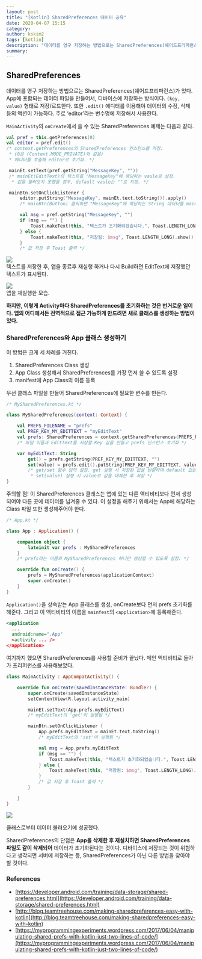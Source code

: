 ```yaml
---
layout: post
title: "[Kotlin] SharedPreferences 데이터 공유"
date: 2020-04-07 15:15
category: 
author: kskim2
tags: [kotlin]
description: "데이터를 영구 저장하는 방법으로는 SharedPreferences(쉐어드프리퍼런스)가 있다. App에 포함되는 데이터 파일을 만들어서, 디바이스에 저장하는 방식이다.  `(key, value)`  형태로 저장/로드한다. 또한  `.edit()`  에디터를 이용해야 데이터의 수정, 삭제 등의 액션이 가능하다. 주로 ‘editor’라는 변수명에 저장해서 사용한다."
summary: 
---
```



## SharedPreferences

데이터를 영구 저장하는 방법으로는 SharedPreferences(쉐어드프리퍼런스)가 있다. App에 포함되는 데이터 파일을 만들어서, 디바이스에 저장하는 방식이다.  `(key, value)`  형태로 저장/로드한다. 또한  `.edit()`  에디터를 이용해야 데이터의 수정, 삭제 등의 액션이 가능하다. 주로 ‘editor’라는 변수명에 저장해서 사용한다.

`MainActivity`의  `onCreate`에서 쓸 수 있는 SharedPreferences 예제는 다음과 같다.

```kotlin
val pref = this.getPreferences(0)
val editor = pref.edit()
/* context.getPreferences의 SharedPreferences 인스턴스를 저장.
 * (0은 (Context.MODE_PRIVATE)와 같음)
 * 에디터를 호출해 editor로 초기화. */

 mainEt.setText(pref.getString("MessageKey", ""))
 /* mainEt(EditText)의 텍스트를 "MessageKey"에 해당하는 vaule로 설정.
  * 값을 불러오지 못했을 경우, default vaule는 ""로 지정. */

 mainBtn.setOnClickListener {
     editor.putString("MessageKey", mainEt.text.toString()).apply()
     /* mainBtn(Button) 클릭하면 "MessageKey"에 해당하는 String 데이터를 mainEt에서 불러와 저장. */

     val msg = pref.getString("MessageKey", "")
     if (msg == "") {
         Toast.makeText(this, "텍스트가 초기화되었습니다.", Toast.LENGTH_LONG).show()
     } else {
         Toast.makeText(this, "저장됨: $msg", Toast.LENGTH_LONG).show()
     }
     /* 값 저장 후 Toast 출력 */

```

  

![](https://blog.yena.io/assets/post-img/171218-01.JPG)  
텍스트를 저장한 후, 앱을 종료후 재실행 하거나 다시 Build하면 EditText에 저장했던 텍스트가 표시된다.  
  
![](https://blog.yena.io/assets/post-img/171218-02.JPG)  
앱을 재실행한 모습.  
  

  
  

**하지만, 이렇게 Activity마다 SharedPreferences를 초기화하는 것은 번거로운 일이다. 앱의 어디에서든 전역적으로 접근 가능하게 만드려면 새로 클래스를 생성하는 방법이 있다.**  
  

### SharedPreferences와 App 클래스 생성하기

이 방법은 크게 세 차례를 거친다.

1.  SharedPreferences Class 생성
2.  App Class 생성해서 SharedPreferences를 가장 먼저 쓸 수 있도록 설정
3.  manifest에 App Class의 이름 등록

우선 클래스 파일을 만들어 SharedPreferences에 필요한 변수를 만든다.

```kotlin
/* MySharedPreferences.kt */

class MySharedPreferences(context: Context) {

    val PREFS_FILENAME = "prefs"
    val PREF_KEY_MY_EDITTEXT = "myEditText"
    val prefs: SharedPreferences = context.getSharedPreferences(PREFS_FILENAME, 0)
    /* 파일 이름과 EditText를 저장할 Key 값을 만들고 prefs 인스턴스 초기화 */

    var myEditText: String
        get() = prefs.getString(PREF_KEY_MY_EDITTEXT, "")
        set(value) = prefs.edit().putString(PREF_KEY_MY_EDITTEXT, value).apply()
        /* get/set 함수 임의 설정. get 실행 시 저장된 값을 반환하며 default 값은 ""
         * set(value) 실행 시 value로 값을 대체한 후 저장 */
}

```

  

주의할 점! 이 SharedPreferences 클래스는 앱에 있는 다른 액티비티보다 먼저 생성되어야 다른 곳에 데이터를 넘겨줄 수 있다. 이 설정을 해주기 위해서는 App에 해당하는 Class 파일 또한 생성해주어야 한다.

```kotlin
/* App.kt */

class App : Application() {

    companion object {
        lateinit var prefs : MySharedPreferences
    }
    /* prefs라는 이름의 MySharedPreferences 하나만 생성할 수 있도록 설정. */

    override fun onCreate() {
        prefs = MySharedPreferences(applicationContext)
        super.onCreate()
    }
}

```

  
`Application()`을 상속받는 App 클래스를 생성, onCreate보다 먼저 prefs 초기화를 해준다. 그리고 이 액티비티의 이름을  `mainfest`의  `<application>`에 등록해준다.

```xml
<application
  ...
  android:name=".App"
  <activity ... />
</application>

```

  
  

여기까지 했으면 SharedPreferences를 사용할 준비가 끝났다. 메인 액티비티로 돌아가 프리퍼런스를 사용해보았다.

```kotlin
class MainActivity : AppCompatActivity() {

    override fun onCreate(savedInstanceState: Bundle?) {
        super.onCreate(savedInstanceState)
        setContentView(R.layout.activity_main)

        mainEt.setText(App.prefs.myEditText)
        /* myEditText의 'get'이 실행됨 */

        mainBtn.setOnClickListener {
            App.prefs.myEditText = mainEt.text.toString()
            /* myEditText의 'set'이 실행됨 */

            val msg = App.prefs.myEditText
            if (msg == "") {
                Toast.makeText(this, "텍스트가 초기화되었습니다.", Toast.LENGTH_LONG).show()
            } else {
                Toast.makeText(this, "저장됨: $msg", Toast.LENGTH_LONG).show()
            }
            /* 값 저장 후 Toast 출력 */
        }

    }
}

```

  
  

![](https://blog.yena.io/assets/post-img/171218-03.JPG)

  

클래스로부터 데이터 불러오기에 성공했다.

SharedPreferences의 단점은  **App을 삭제한 후 재설치하면 SharedPreferences 파일도 같이 삭제되어**  데이터가 초기화된다는 것이다. 디바이스에 저장되는 것이 위험하다고 생각되면 서버에 저장하는 등, SharedPreferences가 아닌 다른 방법을 찾아야 할 것이다.

  
  

### References

-   [https://developer.android.com/training/data-storage/shared-preferences.html](https://developer.android.com/training/data-storage/shared-preferences.html)
-   [http://blog.teamtreehouse.com/making-sharedpreferences-easy-with-kotlin](http://blog.teamtreehouse.com/making-sharedpreferences-easy-with-kotlin)
-   [https://myprogrammingexperiments.wordpress.com/2017/06/04/manipulating-shared-prefs-with-kotlin-just-two-lines-of-code/](https://myprogrammingexperiments.wordpress.com/2017/06/04/manipulating-shared-prefs-with-kotlin-just-two-lines-of-code/)